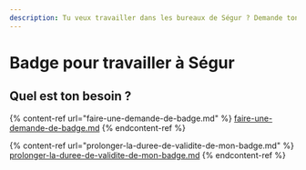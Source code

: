 ```yaml
---
description: Tu veux travailler dans les bureaux de Ségur ? Demande ton badge !
---
```


# Badge pour travailler à Ségur

## Quel est ton besoin ?&#x20;

{% content-ref url="faire-une-demande-de-badge.md" %}
[faire-une-demande-de-badge.md](faire-une-demande-de-badge.md)
{% endcontent-ref %}

{% content-ref url="prolonger-la-duree-de-validite-de-mon-badge.md" %}
[prolonger-la-duree-de-validite-de-mon-badge.md](prolonger-la-duree-de-validite-de-mon-badge.md)
{% endcontent-ref %}
